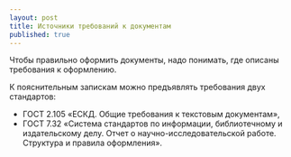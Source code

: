```yaml
---
layout: post
title: Источники требований к документам
published: true
---
```

Чтобы правильно оформить документы, надо понимать, где описаны требования к оформлению.

К пояснительным запискам можно предъявлять требования двух стандартов:
- ГОСТ 2.105 «ЕСКД. Общие требования к текстовым документам»,
- ГОСТ 7.32 «Система стандартов по информации, библиотечному и издательскому делу. Отчет о научно-исследовательской работе. Структура и правила оформления».
